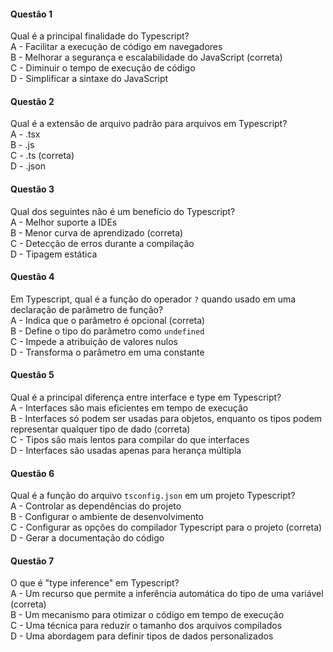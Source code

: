 #### Questão 1

Qual é a principal finalidade do Typescript?  
A - Facilitar a execução de código em navegadores  
B - Melhorar a segurança e escalabilidade do JavaScript (correta)  
C - Diminuir o tempo de execução de código  
D - Simplificar a sintaxe do JavaScript

#### Questão 2

Qual é a extensão de arquivo padrão para arquivos em Typescript?  
A - .tsx  
B - .js  
C - .ts (correta)  
D - .json

#### Questão 3

Qual dos seguintes não é um benefício do Typescript?  
A - Melhor suporte a IDEs  
B - Menor curva de aprendizado (correta)  
C - Detecção de erros durante a compilação  
D - Tipagem estática

#### Questão 4

Em Typescript, qual é a função do operador `?` quando usado em uma declaração de parâmetro de função?  
A - Indica que o parâmetro é opcional (correta)  
B - Define o tipo do parâmetro como `undefined`  
C - Impede a atribuição de valores nulos  
D - Transforma o parâmetro em uma constante

#### Questão 5

Qual é a principal diferença entre interface e type em Typescript?  
A - Interfaces são mais eficientes em tempo de execução  
B - Interfaces só podem ser usadas para objetos, enquanto os tipos podem representar qualquer tipo de dado (correta)  
C - Tipos são mais lentos para compilar do que interfaces  
D - Interfaces são usadas apenas para herança múltipla

#### Questão 6

Qual é a função do arquivo `tsconfig.json` em um projeto Typescript?  
A - Controlar as dependências do projeto  
B - Configurar o ambiente de desenvolvimento  
C - Configurar as opções do compilador Typescript para o projeto (correta)  
D - Gerar a documentação do código

#### Questão 7

O que é "type inference" em Typescript?  
A - Um recurso que permite a inferência automática do tipo de uma variável (correta)  
B - Um mecanismo para otimizar o código em tempo de execução  
C - Uma técnica para reduzir o tamanho dos arquivos compilados  
D - Uma abordagem para definir tipos de dados personalizados
